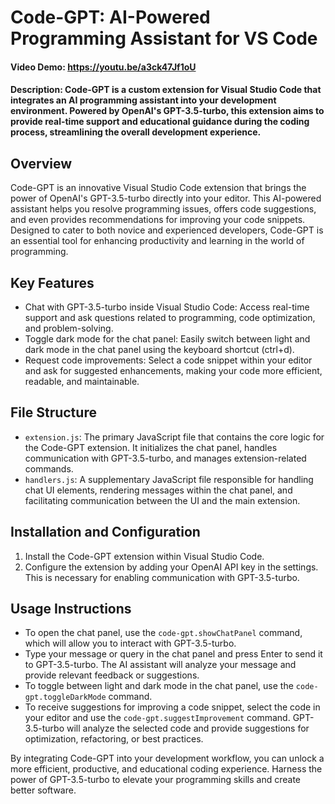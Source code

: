 # Code-GPT: AI-Powered Programming Assistant for VS Code

#### Video Demo: https://youtu.be/a3ck47Jf1oU

#### Description: Code-GPT is a custom extension for Visual Studio Code that integrates an AI programming assistant into your development environment. Powered by OpenAI's GPT-3.5-turbo, this extension aims to provide real-time support and educational guidance during the coding process, streamlining the overall development experience.

## Overview

Code-GPT is an innovative Visual Studio Code extension that brings the power of OpenAI's GPT-3.5-turbo directly into your editor. This AI-powered assistant helps you resolve programming issues, offers code suggestions, and even provides recommendations for improving your code snippets. Designed to cater to both novice and experienced developers, Code-GPT is an essential tool for enhancing productivity and learning in the world of programming.

## Key Features

- Chat with GPT-3.5-turbo inside Visual Studio Code: Access real-time support and ask questions related to programming, code optimization, and problem-solving.
- Toggle dark mode for the chat panel: Easily switch between light and dark mode in the chat panel using the keyboard shortcut (ctrl+d).
- Request code improvements: Select a code snippet within your editor and ask for suggested enhancements, making your code more efficient, readable, and maintainable.

## File Structure

- `extension.js`: The primary JavaScript file that contains the core logic for the Code-GPT extension. It initializes the chat panel, handles communication with GPT-3.5-turbo, and manages extension-related commands.
- `handlers.js`: A supplementary JavaScript file responsible for handling chat UI elements, rendering messages within the chat panel, and facilitating communication between the UI and the main extension.

## Installation and Configuration

1. Install the Code-GPT extension within Visual Studio Code.
2. Configure the extension by adding your OpenAI API key in the settings. This is necessary for enabling communication with GPT-3.5-turbo.

## Usage Instructions

- To open the chat panel, use the `code-gpt.showChatPanel` command, which will allow you to interact with GPT-3.5-turbo.
- Type your message or query in the chat panel and press Enter to send it to GPT-3.5-turbo. The AI assistant will analyze your message and provide relevant feedback or suggestions.
- To toggle between light and dark mode in the chat panel, use the `code-gpt.toggleDarkMode` command.
- To receive suggestions for improving a code snippet, select the code in your editor and use the `code-gpt.suggestImprovement` command. GPT-3.5-turbo will analyze the selected code and provide suggestions for optimization, refactoring, or best practices.

By integrating Code-GPT into your development workflow, you can unlock a more efficient, productive, and educational coding experience. Harness the power of GPT-3.5-turbo to elevate your programming skills and create better software.
